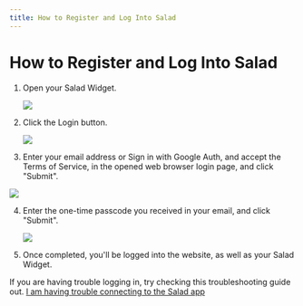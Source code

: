 ```yaml
---
title: How to Register and Log Into Salad
---
```


# How to Register and Log Into Salad

1. Open your Salad Widget.
   
   ![](https://s3.amazonaws.com/helpscout.net/docs/assets/615b47bfca9e0011a4434693/images/68ac20ef8e97a048e5e61a29/file-pgMSxRAIwz.png)
2. Click the Login button.
   
   ![](https://s3.amazonaws.com/helpscout.net/docs/assets/615b47bfca9e0011a4434693/images/628e42f668d51e7794443aeb/file-4AIWZ4IQl3.png)
3. Enter your email address or Sign in with Google Auth, and accept the Terms of Service, in the opened web browser login page, and click "Submit".

<!--THE END-->

![](https://s3.amazonaws.com/helpscout.net/docs/assets/615b47bfca9e0011a4434693/images/666c8c331f3fa9421e288004/file-BdThDuOkXt.png)

4. Enter the one-time passcode you received in your email, and click "Submit".
   
   ![](https://s3.amazonaws.com/helpscout.net/docs/assets/615b47bfca9e0011a4434693/images/666c8cd3e1989867dcefe01c/file-Ao8GhoobkV.png)
5. Once completed, you'll be logged into the website, as well as your Salad Widget.

If you are having trouble logging in, try checking this troubleshooting guide out. [I am having trouble connecting to the Salad app](https://support.salad.com/article/222-i-am-having-trouble-connecting-to-the-salad-app)
